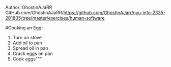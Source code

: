 Author: GhostinAJaRR
GitHub.com/GhostinAJaRR/https://github.com/GhostInAJarr/nyu-info-2335-201805/tree/master/exercises/human-software

#Cooking an Egg:
1. Turn on stove
2. Add oil to pan
3. Spread oil in pan
4. Crack eggs on pan
5. Cook eggs"""
